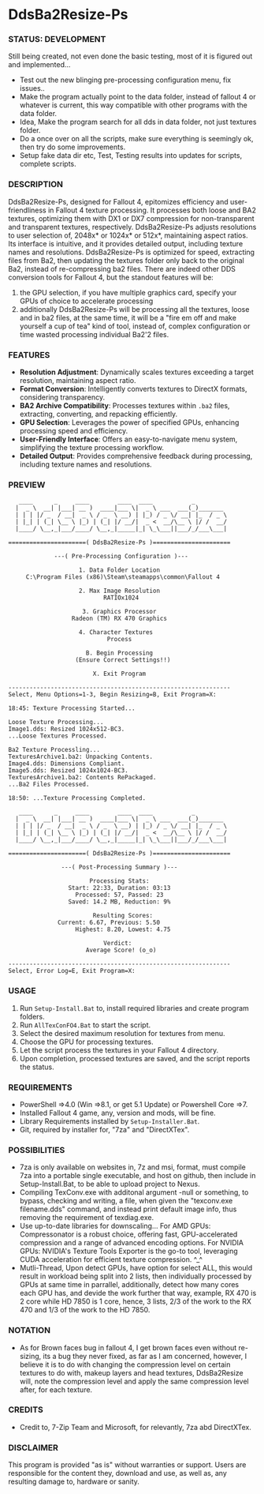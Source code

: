 # DdsBa2Resize-Ps

### STATUS: DEVELOPMENT
Still being created, not even done the basic testing, most of it is figured out and implemented...
- Test out the new blinging pre-processing configuration menu, fix issues..
- Make the program actually point to the data folder, instead of fallout 4 or whatever is current, this way compatible with other programs with the data folder.
- Idea, Make the program search for all dds in data folder, not just textures folder.
- Do a once over on all the scripts, make sure everything is seemingly ok, then try do some improvements. 
- Setup fake data dir etc, Test, Testing results into updates for scripts, complete scripts.

### DESCRIPTION
DdsBa2Resize-Ps, designed for Fallout 4, epitomizes efficiency and user-friendliness in Fallout 4 texture processing. It processes both loose and BA2 textures, optimizing them with DX1 or DX7 compression for non-transparent and transparent textures, respectively. DdsBa2Resize-Ps adjusts resolutions to user selection of, 2048x* or 1024x* or 512x*, maintaining aspect ratios. Its interface is intuitive, and it provides detailed output, including texture names and resolutions. DdsBa2Resize-Ps is optimized for speed, extracting files from Ba2, then updating the textures folder only back to the original Ba2, instead of re-compressing ba2 files. There are indeed other DDS conversion tools for Fallout 4, but the standout features will be:
1. the GPU selection, if you have multiple graphics card, specify your GPUs of choice to accelerate processing
2. additionally DdsBa2Resize-Ps will be processing all the textures, loose and in ba2 files, at the same time, it will be a "fire em off and make yourself a cup of tea" kind of tool, instead of, complex configuration or time wasted processing individual Ba2'2 files. 

### FEATURES
- **Resolution Adjustment**: Dynamically scales textures exceeding a target resolution, maintaining aspect ratio.
- **Format Conversion**: Intelligently converts textures to DirectX formats, considering transparency.
- **BA2 Archive Compatibility**: Processes textures within `.ba2` files, extracting, converting, and repacking efficiently.
- **GPU Selection**: Leverages the power of specified GPUs, enhancing processing speed and efficiency.
- **User-Friendly Interface**: Offers an easy-to-navigate menu system, simplifying the texture processing workflow.
- **Detailed Output**: Provides comprehensive feedback during processing, including texture names and resolutions.

### PREVIEW
```
   ____      _     ____        ____  ____           _
  |  _ \  __| |___| __ )  ____|___ \|  _ \ ___  ___(_)_______
  | | | |/ _  / __|  _ \ / _  \ __) | |_) / _ \/ __| |_  / _ \
  | |_| | (_| \__ \ |_) | (_| |/ __/|  _ <  __/\__ \ |/ /  __/
  |____/ \__,_|___/____/ \__,_|_____|_| \_\___||___/_/___\___|

======================( DdsBa2Resize-Ps )======================

             ---( Pre-Processing Configuration )---

                    1. Data Folder Location
     C:\Program Files (x86)\Steam\steamapps\common\Fallout 4

                    2. Max Image Resolution
                           RATIOx1024

                     3. Graphics Processor
                  Radeon (TM) RX 470 Graphics

                    4. Character Textures
                            Process

                      B. Begin Processing
                   (Ensure Correct Settings!!)

                        X. Exit Program

---------------------------------------------------------------
Select, Menu Options=1-3, Begin Resizing=B, Exit Program=X:

```
```
18:45: Texture Processing Started...

Loose Texture Processing...
Image1.dds: Resized 1024x512-BC3.
...Loose Textures Processed.

Ba2 Texture Processling...
TexturesArchive1.ba2: Unpacking Contents.
Image4.dds: Dimensions Compliant.
Image5.dds: Resized 1024x1024-BC3.
TexturesArchive1.ba2: Contents RePackaged.
...Ba2 Files Processed.

18:50: ...Texture Processing Completed.
```
```
   ____      _     ____        ____  ____           _
  |  _ \  __| |___| __ )  ____|___ \|  _ \ ___  ___(_)_______
  | | | |/ _  / __|  _ \ / _  \ __) | |_) / _ \/ __| |_  / _ \
  | |_| | (_| \__ \ |_) | (_| |/ __/|  _ <  __/\__ \ |/ /  __/
  |____/ \__,_|___/____/ \__,_|_____|_| \_\___||___/_/___\___|

======================( DdsBa2Resize-Ps )======================

               ---( Post-Processing Summary )---

                       Processing Stats:
                 Start: 22:33, Duration: 03:13
                   Processed: 57, Passed: 23  
                 Saved: 14.2 MB, Reduction: 9%                  

                        Resulting Scores: 
	          Current: 6.67, Previous: 5.50
                   Highest: 8.20, Lowest: 4.75
              
                           Verdict: 
                      Average Score! (o_o)

---------------------------------------------------------------
Select, Error Log=E, Exit Program=X:

````

### USAGE
1. Run `Setup-Install.Bat` to, install required libraries and create program folders.
2. Run `AllTexConFO4.Bat` to start the script.
3. Select the desired maximum resolution for textures from menu.
4. Choose the GPU for processing textures.
5. Let the script process the textures in your Fallout 4 directory.
6. Upon completion, processed textures are saved, and the script reports the status.

### REQUIREMENTS
- PowerShell =>4.0 (Win =>8.1, or get 5.1 Update) or Powershell Core =>7.
- Installed Fallout 4 game, any, version and mods, will be fine.
- Library Requirements installed by `Setup-Installer.Bat`.
- Git, required by installer for, "7za" and "DirectXTex".

### POSSIBILITIES
- 7za is only available on websites in, 7z and msi, format, must compile 7za into a portable single executable, and host on github, then include in Setup-Install.Bat, to be able to upload project to Nexus.
- Compiling TexConv.exe with additonal argument -null or something, to bypass, checking and writing, a file, when given the "texconv.exe filename.dds" command, and instead print default image info, thus removing the requirement of texdiag.exe.
- Use up-to-date libraries for downscaling... For AMD GPUs: Compressonator is a robust choice, offering fast, GPU-accelerated compression and a range of advanced encoding options. For NVIDIA GPUs: NVIDIA's Texture Tools Exporter is the go-to tool, leveraging CUDA acceleration for efficient texture compression. ^_^
- Mutli-Thread, Upon detect GPUs, have option for select ALL, this would result in workload being split into 2 lists, then individually processed by GPUs at same time in parrallel, additionally, detect how many cores each GPU has, and devide the work further that way, example, RX 470 is 2 core while HD 7850 is 1 core, hence, 3 lists, 2/3 of the work to the RX 470 and 1/3 of the work to the HD 7850.

### NOTATION
- As for Brown faces bug in fallout 4, I get brown faces even without re-sizing, its a bug they never fixed, as far as I am concerned, however, I believe it is to do with changing the compression level on certain textures to do with, makeup layers and head textures, DdsBa2Resize will, note the compression level and apply the same compression level after, for each texture.  

### CREDITS
- Credit to, 7-Zip Team and Microsoft, for relevantly, 7za abd DirectXTex.

### DISCLAIMER
This program is provided "as is" without warranties or support. Users are responsible for the content they, download and use, as well as, any resulting damage to, hardware or sanity.

